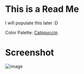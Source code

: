 # This is a Read Me

I will populate this later :D

Color Palette: [Catppuccin](https://catppuccin.ryanccn.dev/palette)

# Screenshot

![image](https://github.com/Rexcrazy804/tauri-calculator-rust/assets/37258415/8cf2d860-2775-49bb-918c-139b58213cc7)
